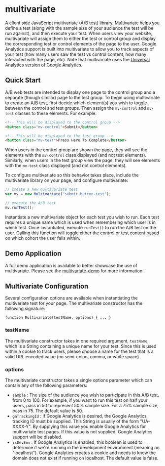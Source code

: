 # multivariate #

A client side JavaScript multivariate (A/B test) library.  Multivariate helps you
define a test (along with the sample size of your audience the test will be run
against), and then execute your test. When users view your website, multivariate
will assign them to either the test or control group and display the corresponding
test or control elements of the page to the user. Google Analytics support is built
into multivariate to allow you to track aspects of your test (how many users saw
the test vs control content, how many interacted with the page, etc). Note that
multivariate uses the [Universal Analytics version of Google Analytics](https://developers.google.com/analytics/devguides/collection/analyticsjs/).

## Quick Start ##

A/B web tests are intended to display one page to the control group and a
separate (though similar) page to the test group. To begin using multivariate
to create an A/B test, first decide which element(s) you wish to toggle between
the control and test groups. Then assign the <code>mv-control</code> and
<code>mv-test</code> classes to these elements.  For example:

```HTML
<!-- This will be displayed to the control group -->
<button class="mv-control">Submit</button>

<!-- This will be displayed to the test group -->
<button class="mv-test">Press Here To Complete</button>
```

When users in the control group are shown the page, they will see the elements
with the <code>mv-control</code> class displayed (and not test elements).
Similarly, when users in the test group view the page, they will see elements
with the <code>mv-test</code> class displayed (and not control elements).

To configure multivariate so this behavior takes place, include the multivariate
library on your page, and configure multivariate:

```JavaScript
// create a new multivariate test
var mv = new Multivariate("submit-button-test");

// execute the A/B test
mv.runTest();
```

Instantiate a new multivariate object for each test you wish to run. Each test
requires a unique name which is used when remembering which user is in which test.
Once instantiated, execute <code>runTest()</code> to run the A/B test on the user.
Calling this function will toggle either the control or test content based on which
cohort the user falls within.

## Demo Application ##

A full demo application is available to better showcase the use of multivariate.
Please see the [multivariate-demo](https://github.com/DylanTS/multivariate-demo)
for more information.

## Multivariate Configuration ##

Several configuration options are available when instantiating the multivariate test
for your page. The multivariate constructor has the following signature:

<code>function Multivariate(testName, options) { ... }</code>

### testName ###

The multivariate constructor takes in one required argument, <code>testName</code>,
which is a String containing a unique name for your test. Since this is used within
a cookie to track users, please choose a name for the test that is a valid URL
encoded value (no semi-colon, comma, or white space).

### options ###

The multivariate constructor takes a single options parameter which can contain any
of the following parameters:

<ul>
<li><code>sample</code> :  The size of the audience you wish to participate
in this A/B test, from 0 to 100. For example, if you want to run this test on
half your users, pass in 50 to represent 50% sample size. For a 75% sample
size, pass in 75. The default value is 50.</li>
<li><code>gaTrackingId</code> : If Google Analytics is desired, the Google Analytics
tracking ID must be supplied. This String is usually of the form "UA-XXXX-Y".
By supplying this value you enable Google Analytics for multivariate test pages.
If this value is not supplied, Google Analytics support will be disabled.</li>
<li><code>isDevEnv</code> : If Google Analytics is enabled, this boolean is used
to determine if we're running in the development environment (meaning on
"localhost"). Google Analytics creates a cookie and needs to know the domain does
not exist if running on localhost. The default value is false.</li>
</ul>